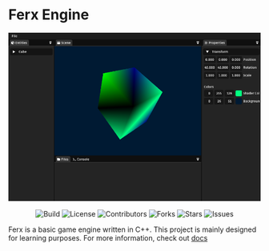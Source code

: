 # Ferx Engine

![Ferx](https://raw.githubusercontent.com/coderloff/ferx/refs/heads/main/docs/assets/Ferx.png)

<div align="center">
  <img src="https://img.shields.io/github/actions/workflow/status/coderloff/ferx/cmake-single-platform.yml?style=for-the-badge" alt="Build" />
  <img src="https://img.shields.io/github/license/coderloff/ferx?style=for-the-badge" alt="License" />
  <img src="https://img.shields.io/github/contributors/coderloff/ferx?style=for-the-badge" alt="Contributors" />
  <img src="https://img.shields.io/github/forks/coderloff/ferx?style=for-the-badge" alt="Forks" />
  <img src="https://img.shields.io/github/stars/coderloff/ferx?style=for-the-badge&color=%23DFB317" alt="Stars" />
  <img src="https://img.shields.io/github/issues/coderloff/ferx?style=for-the-badge" alt="Issues" />
</div>

Ferx is a basic game engine written in C++. This project is mainly designed for learning purposes. For more information, check out [docs](https://github.com/coderloff/ferx/)
